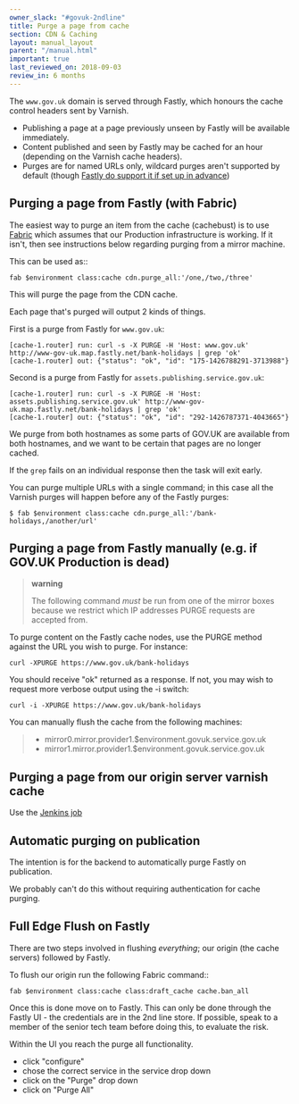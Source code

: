 ```yaml
---
owner_slack: "#govuk-2ndline"
title: Purge a page from cache
section: CDN & Caching
layout: manual_layout
parent: "/manual.html"
important: true
last_reviewed_on: 2018-09-03
review_in: 6 months
---
```



The `www.gov.uk` domain is served through Fastly, which honours the
cache control headers sent by Varnish.

-   Publishing a page at a page previously unseen by Fastly will be
    available immediately.
-   Content published and seen by Fastly may be cached for an hour
    (depending on the Varnish cache headers).
-   Purges are for named URLs only, wildcard purges aren't supported by
    default (though [Fastly do support it if set up in
    advance](https://docs.fastly.com/guides/purging/wildcard-purges))

## Purging a page from Fastly (with Fabric)

The easiest way to purge an item from the cache (cachebust) is to use
[Fabric](https://github.com/alphagov/fabric-scripts/blob/master/cdn.py)
which assumes that our Production infrastructure is working. If it
isn't, then see instructions below regarding purging from a mirror
machine.

This can be used as::

    fab $environment class:cache cdn.purge_all:'/one,/two,/three'

This will purge the page from the CDN
cache.

Each page that's purged will output 2 kinds of things.

First is a purge from Fastly for `www.gov.uk`:

    [cache-1.router] run: curl -s -X PURGE -H 'Host: www.gov.uk' http://www-gov-uk.map.fastly.net/bank-holidays | grep 'ok'
    [cache-1.router] out: {"status": "ok", "id": "175-1426788291-3713988"}

Second is a purge from Fastly for `assets.publishing.service.gov.uk`:

    [cache-1.router] run: curl -s -X PURGE -H 'Host: assets.publishing.service.gov.uk' http://www-gov-uk.map.fastly.net/bank-holidays | grep 'ok'
    [cache-1.router] out: {"status": "ok", "id": "292-1426787371-4043665"}

We purge from both hostnames as some parts of GOV.UK are available from
both hostnames, and we want to be certain that pages are no longer
cached.

If the `grep` fails on an individual response then the task will exit
early.

You can purge multiple URLs with a single command; in this case all the
Varnish purges will happen before any of the Fastly purges:

    $ fab $environment class:cache cdn.purge_all:'/bank-holidays,/another/url'

## Purging a page from Fastly manually (e.g. if GOV.UK Production is dead)

> **warning**
>
> The following command *must* be run from one of the mirror boxes
> because we restrict which IP addresses PURGE requests are accepted from.

To purge content on the Fastly cache nodes, use the PURGE method against
the URL you wish to purge. For instance:

    curl -XPURGE https://www.gov.uk/bank-holidays

You should receive "ok" returned as a response. If not, you may wish to
request more verbose output using the -i switch:

    curl -i -XPURGE https://www.gov.uk/bank-holidays

You can manually flush the cache from the following machines:

> -   mirror0.mirror.provider1.$environment.govuk.service.gov.uk
> -   mirror1.mirror.provider1.$environment.govuk.service.gov.uk

## Purging a page from our origin server varnish cache

Use the [Jenkins job](https://deploy.publishing.service.gov.uk/job/run-rake-task/parambuild/?TARGET_APPLICATION=cache-clearing-service&MACHINE_CLASS=backend&RAKE_TASK=cache:clear[/your-path-here])

## Automatic purging on publication

The intention is for the backend to automatically purge Fastly on
publication.

We probably can't do this without requiring authentication for cache
purging.

## Full Edge Flush on Fastly

There are two steps involved in flushing *everything*; our origin (the
cache servers) followed by Fastly.

To flush our origin run the following Fabric command::

    fab $environment class:cache class:draft_cache cache.ban_all

Once this is done move on to Fastly. This can only be done through the
Fastly UI - the credentials are in the 2nd line store. If possible,
speak to a member of the senior tech team before doing this, to
evaluate the risk.

Within the UI you reach the purge all functionality.

-   click "configure"
-   chose the correct service in the service drop down
-   click on the "Purge" drop down
-   click on "Purge All"
